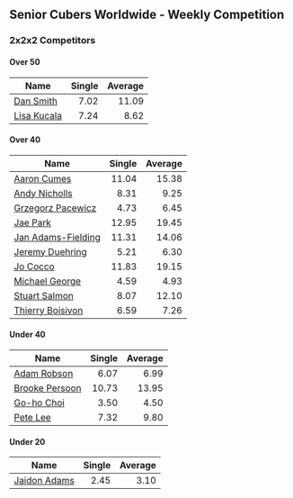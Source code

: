 ## Senior Cubers Worldwide - Weekly Competition
### 2x2x2 Competitors

#### Over 50

| Name | Single | Average |
| -- | --: | --: |
| [Dan Smith](../persons/Dan_Smith.md) |7.02 |11.09 |
| [Lisa Kucala](../persons/Lisa_Kucala.md) |7.24 |8.62 |

#### Over 40

| Name | Single | Average |
| -- | --: | --: |
| [Aaron Cumes](../persons/Aaron_Cumes.md) |11.04 |15.38 |
| [Andy Nicholls](../persons/Andy_Nicholls.md) |8.31 |9.25 |
| [Grzegorz Pacewicz](../persons/Grzegorz_Pacewicz.md) |4.73 |6.45 |
| [Jae Park](../persons/Jae_Park.md) |12.95 |19.45 |
| [Jan Adams-Fielding](../persons/Jan_Adams-Fielding.md) |11.31 |14.06 |
| [Jeremy Duehring](../persons/Jeremy_Duehring.md) |5.21 |6.30 |
| [Jo Cocco](../persons/Jo_Cocco.md) |11.83 |19.15 |
| [Michael George](../persons/Michael_George.md) |4.59 |4.93 |
| [Stuart Salmon](../persons/Stuart_Salmon.md) |8.07 |12.10 |
| [Thierry Boisivon](../persons/Thierry_Boisivon.md) |6.59 |7.26 |

#### Under 40

| Name | Single | Average |
| -- | --: | --: |
| [Adam Robson](../persons/Adam_Robson.md) |6.07 |6.99 |
| [Brooke Persoon](../persons/Brooke_Persoon.md) |10.73 |13.95 |
| [Go-ho Choi](../persons/Go-ho_Choi.md) |3.50 |4.50 |
| [Pete Lee](../persons/Pete_Lee.md) |7.32 |9.80 |

#### Under 20

| Name | Single | Average |
| -- | --: | --: |
| [Jaidon Adams](../persons/Jaidon_Adams.md) |2.45 |3.10 |

